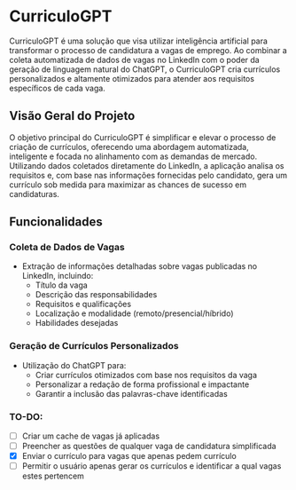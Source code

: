 # CurriculoGPT

CurriculoGPT é uma solução que visa utilizar inteligência artificial para transformar o processo de candidatura a vagas de emprego. Ao combinar a coleta automatizada de dados de vagas no LinkedIn com o poder da geração de linguagem natural do ChatGPT, o CurriculoGPT cria currículos personalizados e altamente otimizados para atender aos requisitos específicos de cada vaga.

## Visão Geral do Projeto

O objetivo principal do CurriculoGPT é simplificar e elevar o processo de criação de currículos, oferecendo uma abordagem automatizada, inteligente e focada no alinhamento com as demandas de mercado. Utilizando dados coletados diretamente do LinkedIn, a aplicação analisa os requisitos e, com base nas informações fornecidas pelo candidato, gera um currículo sob medida para maximizar as chances de sucesso em candidaturas.

## Funcionalidades

### Coleta de Dados de Vagas
- Extração de informações detalhadas sobre vagas publicadas no LinkedIn, incluindo:
  - Título da vaga
  - Descrição das responsabilidades
  - Requisitos e qualificações
  - Localização e modalidade (remoto/presencial/híbrido)
  - Habilidades desejadas

### Geração de Currículos Personalizados
- Utilização do ChatGPT para:
  - Criar currículos otimizados com base nos requisitos da vaga
  - Personalizar a redação de forma profissional e impactante
  - Garantir a inclusão das palavras-chave identificadas

### TO-DO:
- [ ] Criar um cache de vagas já aplicadas
- [ ] Preencher as questões de qualquer vaga de candidatura simplificada
- [x] Enviar o currículo para vagas que apenas pedem currículo
- [ ] Permitir o usuário apenas gerar os currículos e identificar a qual vagas estes pertencem
